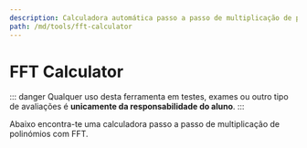 ```yaml
---
description: Calculadora automática passo a passo de multiplicação de polinómios com FFT
path: /md/tools/fft-calculator
---
```


# FFT Calculator

::: danger
Qualquer uso desta ferramenta em testes, exames ou outro tipo de avaliações é **unicamente da responsabilidade do aluno**.
:::

Abaixo encontra-te uma calculadora passo a passo de multiplicação de polinómios com FFT.

<fft-calculator />
